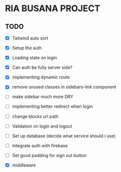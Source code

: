 # RIA BUSANA PROJECT

## TODO
- [x] Tailwind auto sort
- [x] Setup the auth
- [x] Loading state on login
- [x] Can auth be fully server side?
- [x] implementing dynamic route
- [x] remove unused classes in sidebars-link component

- [ ] make sidebar much more DRY
- [ ] implementing better redirect when login
- [ ] change blocks url path
- [ ] Validation on login and logout
- [ ] Set up database (decide what service should i use)
- [ ] Integrate auth with firebase
- [ ] Set good padding for sign out button

- [x] middleware

